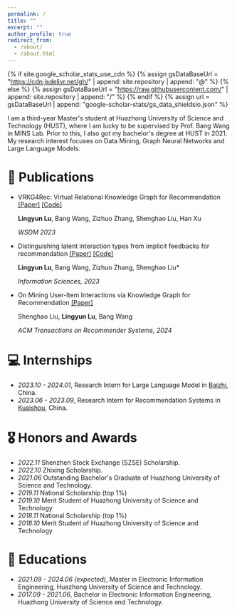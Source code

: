 ```yaml
---
permalink: /
title: ""
excerpt: ""
author_profile: true
redirect_from: 
  - /about/
  - /about.html
---
```


{% if site.google_scholar_stats_use_cdn %}
{% assign gsDataBaseUrl = "https://cdn.jsdelivr.net/gh/" | append: site.repository | append: "@" %}
{% else %}
{% assign gsDataBaseUrl = "https://raw.githubusercontent.com/" | append: site.repository | append: "/" %}
{% endif %}
{% assign url = gsDataBaseUrl | append: "google-scholar-stats/gs_data_shieldsio.json" %}

<span class='anchor' id='about-me'></span>

I am a third-year Master's student at Huazhong University of Science and Technology (HUST), where I am lucky to be supervised by Prof. Bang Wang in MINS Lab. Prior to this, I also got my bachelor's degree at HUST in 2021. My research interest focuses on Data Mining, Graph Neural Networks and Large Language Models.


# 📝 Publications

- VRKG4Rec: Virtual Relational Knowledge Graph for Recommendation [[Paper]](https://www.sciencedirect.com/science/article/abs/pii/S0020025523014196) [[Code]](https://github.com/lulu0913/RAGNN)

  **Lingyun Lu**, Bang Wang, Zizhuo Zhang, Shenghao Liu, Han Xu

  *WSDM 2023*


- Distinguishing latent interaction types from implicit feedbacks for recommendation [[Paper]](https://dl.acm.org/doi/abs/10.1145/3539597.3570482) [[Code]](https://github.com/lulu0913/RAGNN)

  **Lingyun Lu**, Bang Wang, Zizhuo Zhang, Shenghao Liu*

  *Information Sciences, 2023*


- On Mining User-Item Interactions via Knowledge Graph for Recommendation [[Paper]](https://dl.acm.org/doi/abs/10.1145/3638065)

  Shenghao Liu, **Lingyun Lu**, Bang Wang

  *ACM Transactions on Recommender Systems, 2024*


# 💻 Internships
- *2023.10 - 2024.01*, Research Intern for Large Language Model in [Baizhi](http://www.bzfar.com/), China.
- *2023.06 - 2023.09*, Research Intern for Recommendation Systems in [Kuaishou](https://www.kuaishou.com/en), China.


# 🎖 Honors and Awards
- *2022.11* Shenzhen Stock Exchange (SZSE) Scholarship.
- *2022.10* Zhixing Scholarship.
- *2021.06* Outstanding Bachelor's Graduate of Huazhong University of Science and Technology.
- *2019.11* National Scholarship (top 1%)
- *2019.10* Merit Student of Huazhong University of Science and Technology
- *2018.11* National Scholarship (top 1%)
- *2018.10* Merit Student of Huazhong University of Science and Technology


# 📖 Educations
- *2021.09 - 2024.06 (expected)*, Master in Electronic Information Engineering, Huazhong University of Science and Technology. 
- *2017.09 - 2021.06*, Bachelor in Electronic Information Engineering, Huazhong University of Science and Technology. 
